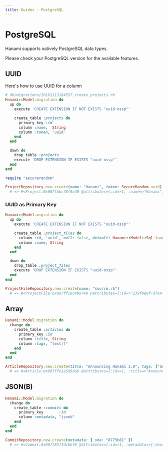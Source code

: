 ```yaml
---
title: Guides - PostgreSQL
---
```


# PostgreSQL

Hanami supports natively PostgreSQL data types.

Please check your PostgreSQL version for the available features.

## UUID

Here's how to use UUID for a column

```ruby
# db/migrations/20161113184557_create_projects.rb
Hanami::Model.migration do
  up do
    execute 'CREATE EXTENSION IF NOT EXISTS "uuid-ossp"'

    create_table :projects do
      primary_key :id
      column :name,  String
      column :token, 'uuid'
    end
  end

  down do
    drop_table :projects
    execute 'DROP EXTENSION IF EXISTS "uuid-ossp"'
  end
end
```

```ruby
require "securerandom"

ProjectRepository.new.create(name: "Hanami", token: SecureRandom.uuid)
  # => #<Project:0x007fbbc78f0a40 @attributes={:id=>1, :name=>"Hanami", :token=>"0aa7ecff-15e4-4aa4-8c00-0e699e2c66f0"}>
```

### UUID as Primary Key

```ruby
Hanami::Model.migration do
  up do
    execute 'CREATE EXTENSION IF NOT EXISTS "uuid-ossp"'

    create_table :project_files do
      column :id, 'uuid', null: false, default: Hanami::Model::Sql.function(:uuid_generate_v4)
      column :name, String
    end
  end

  down do
    drop_table :project_files
    execute 'DROP EXTENSION IF EXISTS "uuid-ossp"'
  end
end
```

```ruby
ProjectFileRepository.new.create(name: "source.rb")
  # => #<ProjectFile:0x007ff29c4b9740 @attributes={:id=>"239f8e0f-d764-4a76-aaa7-7b59b5301c72", :name=>"source.rb"}>
```

## Array

```ruby
Hanami::Model.migration do
  change do
    create_table :articles do
      primary_key :id
      column :title, String
      column :tags, "text[]"
    end
  end
end
```

```ruby
ArticleRepository.new.create(title: "Announcing Hanami 1.0", tags: ["announcements"])
  # => #<Article:0x007ffe1a5d9da8 @attributes={:id=>1, :title=>"Announcing Hanami 1.0", :tags=>["announcements"]}>
```

## JSON(B)

```ruby
Hanami::Model.migration do
  change do
    create_table :commits do
      primary_key       :id
      column :metadata, "jsonb"
    end
  end
end
```

```ruby
CommitRepository.new.create(metadata: { sha: "8775b81" })
  # => #<Commit:0x007f8573dcbbf8 @attributes={:id=>1, :metadata=>{:sha=>"8775b81"}}>
```

